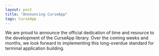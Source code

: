 ```yaml
---
layout: post
title: "Announcing CurseApp"
tags: CurseApp
---
```


We are proud to announce the official dedication of time and resource to the
development of the CurseApp library.  Over the coming weeks and months, we
look forward to implementing this long-overdue standard for terminal
application building.